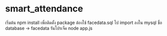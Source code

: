 # smart_attendance
เริ่มต้น npm install เพื่อติดตั้ง package
ต้องใช้ facedata.sql ไป import ลงใน mysql ชื่อ database -> facedata
รันโปรเจ็ค node app.js
